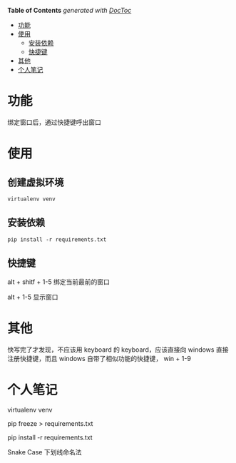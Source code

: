 <!-- START doctoc generated TOC please keep comment here to allow auto update -->
<!-- DON'T EDIT THIS SECTION, INSTEAD RE-RUN doctoc TO UPDATE -->
**Table of Contents**  *generated with [DocToc](https://github.com/thlorenz/doctoc)*

- [功能](#%E5%8A%9F%E8%83%BD)
- [使用](#%E4%BD%BF%E7%94%A8)
  - [安装依赖](#%E5%AE%89%E8%A3%85%E4%BE%9D%E8%B5%96)
  - [快捷键](#%E5%BF%AB%E6%8D%B7%E9%94%AE)
- [其他](#%E5%85%B6%E4%BB%96)
- [个人笔记](#%E4%B8%AA%E4%BA%BA%E7%AC%94%E8%AE%B0)

<!-- END doctoc generated TOC please keep comment here to allow auto update -->

# 功能
绑定窗口后，通过快捷键呼出窗口


# 使用
## 创建虚拟环境
```virtualenv venv```

## 安装依赖
```pip install -r requirements.txt```

## 快捷键
alt + shitf + 1-5 绑定当前最前的窗口

alt + 1-5 显示窗口

# 其他
快写完了才发现，不应该用 keyboard 的 keyboard，应该直接向 windows 直接注册快捷键，而且 windows 自带了相似功能的快捷键， win + 1-9

# 个人笔记
virtualenv venv

pip freeze > requirements.txt

pip install -r requirements.txt

Snake Case 下划线命名法

